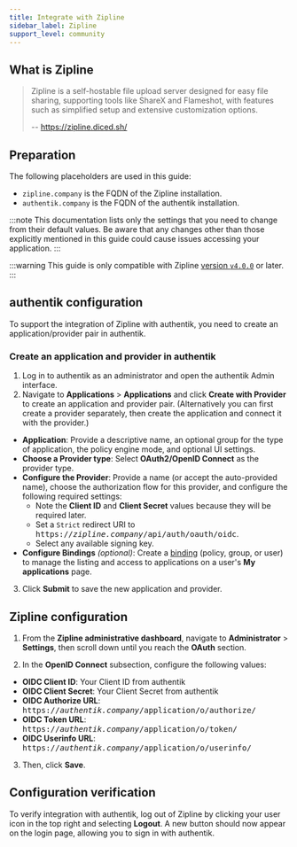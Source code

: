 ```yaml
---
title: Integrate with Zipline
sidebar_label: Zipline
support_level: community
---
```


## What is Zipline

> Zipline is a self-hostable file upload server designed for easy file sharing, supporting tools like ShareX and Flameshot, with features such as simplified setup and extensive customization options.
>
> -- https://zipline.diced.sh/

## Preparation

The following placeholders are used in this guide:

- `zipline.company` is the FQDN of the Zipline installation.
- `authentik.company` is the FQDN of the authentik installation.

:::note
This documentation lists only the settings that you need to change from their default values. Be aware that any changes other than those explicitly mentioned in this guide could cause issues accessing your application.
:::

:::warning
This guide is only compatible with Zipline [version `v4.0.0`](https://github.com/diced/zipline/releases/tag/v4.0.0) or later.
:::

## authentik configuration

To support the integration of Zipline with authentik, you need to create an application/provider pair in authentik.

### Create an application and provider in authentik

1. Log in to authentik as an administrator and open the authentik Admin interface.
2. Navigate to **Applications** > **Applications** and click **Create with Provider** to create an application and provider pair. (Alternatively you can first create a provider separately, then create the application and connect it with the provider.)

- **Application**: Provide a descriptive name, an optional group for the type of application, the policy engine mode, and optional UI settings.
- **Choose a Provider type**: Select **OAuth2/OpenID Connect** as the provider type.
- **Configure the Provider**: Provide a name (or accept the auto-provided name), choose the authorization flow for this provider, and configure the following required settings:
    - Note the **Client ID** and **Client Secret** values because they will be required later.
    - Set a `Strict` redirect URI to <kbd>https://<em>zipline.company</em>/api/auth/oauth/oidc</kbd>.
    - Select any available signing key.
- **Configure Bindings** _(optional)_: Create a [binding](/docs/add-secure-apps/flows-stages/bindings/) (policy, group, or user) to manage the listing and access to applications on a user's **My applications** page.

3. Click **Submit** to save the new application and provider.

## Zipline configuration

1. From the **Zipline administrative dashboard**, navigate to **Administrator** > **Settings**, then scroll down until you reach the **OAuth** section.

2. In the **OpenID Connect** subsection, configure the following values:

- **OIDC Client ID**: Your Client ID from authentik
- **OIDC Client Secret**: Your Client Secret from authentik
- **OIDC Authorize URL**: <kbd>https://<em>authentik.company</em>/application/o/authorize/</kbd>
- **OIDC Token URL**: <kbd>https://<em>authentik.company</em>/application/o/token/</kbd>
- **OIDC Userinfo URL**: <kbd>https://<em>authentik.company</em>/application/o/userinfo/</kbd>

3. Then, click **Save**.

## Configuration verification

To verify integration with authentik, log out of Zipline by clicking your user icon in the top right and selecting **Logout**. A new button should now appear on the login page, allowing you to sign in with authentik.
